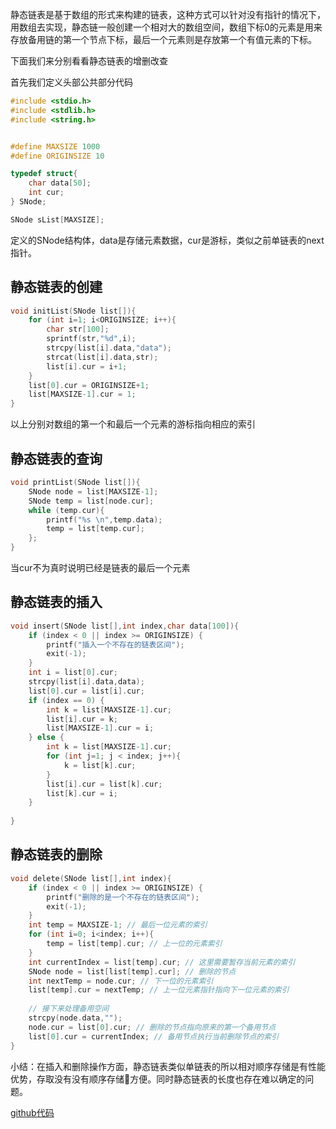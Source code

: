 
静态链表是基于数组的形式来构建的链表，这种方式可以针对没有指针的情况下，用数组去实现，静态链一般创建一个相对大的数组空间，数组下标0的元素是用来存放备用链的第一个节点下标，最后一个元素则是存放第一个有值元素的下标。

下面我们来分别看看静态链表的增删改查

首先我们定义头部公共部分代码
```c
#include <stdio.h>
#include <stdlib.h>
#include <string.h>


#define MAXSIZE 1000
#define ORIGINSIZE 10

typedef struct{
    char data[50];
    int cur;
} SNode;

SNode sList[MAXSIZE];
```

<!-- more -->

定义的SNode结构体，data是存储元素数据，cur是游标，类似之前单链表的next指针。

## 静态链表的创建
```c
void initList(SNode list[]){
    for (int i=1; i<ORIGINSIZE; i++){
        char str[100];
        sprintf(str,"%d",i);
        strcpy(list[i].data,"data");
        strcat(list[i].data,str);
        list[i].cur = i+1;
    }
    list[0].cur = ORIGINSIZE+1;
    list[MAXSIZE-1].cur = 1;
}
```
以上分别对数组的第一个和最后一个元素的游标指向相应的索引

## 静态链表的查询
```c
void printList(SNode list[]){
    SNode node = list[MAXSIZE-1];
    SNode temp = list[node.cur];
    while (temp.cur){
        printf("%s \n",temp.data);
        temp = list[temp.cur];
    };
}
```
当cur不为真时说明已经是链表的最后一个元素

## 静态链表的插入
```c
void insert(SNode list[],int index,char data[100]){
    if (index < 0 || index >= ORIGINSIZE) {
        printf("插入一个不存在的链表区间");
        exit(-1);
    }
    int i = list[0].cur;
    strcpy(list[i].data,data);
    list[0].cur = list[i].cur;
    if (index == 0) {
        int k = list[MAXSIZE-1].cur;
        list[i].cur = k;
        list[MAXSIZE-1].cur = i;
    } else {
        int k = list[MAXSIZE-1].cur;
        for (int j=1; j < index; j++){
            k = list[k].cur;
        }
        list[i].cur = list[k].cur;
        list[k].cur = i;
    }
        
}
```

## 静态链表的删除
```c
void delete(SNode list[],int index){
    if (index < 0 || index >= ORIGINSIZE) {
        printf("删除的是一个不存在的链表区间");
        exit(-1);
    }
    int temp = MAXSIZE-1; // 最后一位元素的索引
    for (int i=0; i<index; i++){
        temp = list[temp].cur; // 上一位的元素索引
    }
    int currentIndex = list[temp].cur; // 这里需要暂存当前元素的索引
    SNode node = list[list[temp].cur]; // 删除的节点
    int nextTemp = node.cur; // 下一位的元素索引
    list[temp].cur = nextTemp; // 上一位元素指针指向下一位元素的索引
    
    // 接下来处理备用空间
    strcpy(node.data,"");
    node.cur = list[0].cur; // 删除的节点指向原来的第一个备用节点
    list[0].cur = currentIndex; // 备用节点执行当前删除节点的索引
}
```

小结：在插入和删除操作方面，静态链表类似单链表的所以相对顺序存储是有性能优势，存取没有没有顺序存储方便。同时静态链表的长度也存在难以确定的问题。

[github代码](https://github.com/carvetime/study-arithmetic/tree/master/01-%E7%BA%BF%E6%80%A7%E8%A1%A8/03-%E9%9D%99%E6%80%81%E9%93%BE%E8%A1%A8/code)